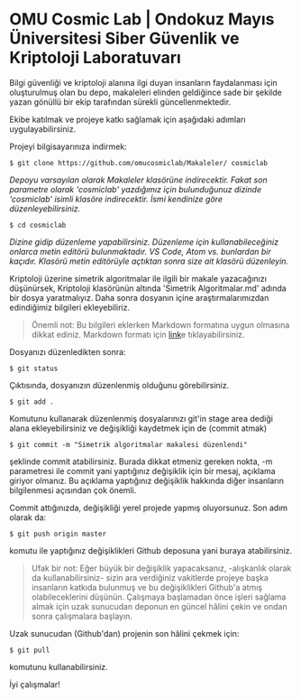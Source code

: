 # OMU Cosmic Lab | Ondokuz Mayıs Üniversitesi Siber Güvenlik ve Kriptoloji Laboratuvarı

Bilgi güvenliği ve kriptoloji alanına ilgi duyan insanların faydalanması için oluşturulmuş olan bu depo, makaleleri elinden geldiğince sade bir şekilde yazan gönüllü bir ekip tarafından sürekli güncellenmektedir.

Ekibe katılmak ve projeye katkı sağlamak için aşağıdaki adımları uygulayabilirsiniz.

Projeyi bilgisayarınıza indirmek:
    
    $ git clone https://github.com/omucosmiclab/Makaleler/ cosmiclab

_Depoyu varsayılan olarak Makaleler klasörüne indirecektir. Fakat son parametre olarak 'cosmiclab' yazdığımız için bulunduğunuz dizinde 'cosmiclab' isimli klasöre indirecektir. İsmi kendinize göre düzenleyebilirsiniz._

    $ cd cosmiclab
_Dizine gidip düzenleme yapabilirsiniz. Düzenleme için kullanabileceğiniz onlarca metin editörü bulunmaktadır. VS Code, Atom vs. bunlardan bir kaçıdır. Klasörü metin editörüyle açtıktan sonra size ait klasörü düzenleyin._

Kriptoloji üzerine simetrik algoritmalar ile ilgili bir makale yazacağınızı düşünürsek, Kriptoloji klasörünün altında 'Simetrik Algoritmalar.md' adında bir dosya yaratmalıyız. Daha sonra dosyanın içine araştırmalarımızdan edindiğimiz bilgileri ekleyebiliriz. 

> Önemli not: Bu bilgileri eklerken Markdown formatına uygun olmasına dikkat ediniz. Markdown formatı için [link](https://github.com/adam-p/markdown-here/wiki/Markdown-Cheatsheet)e tıklayabilirsiniz.


Dosyanızı düzenledikten sonra:

    $ git status

Çıktısında, dosyanızın düzenlenmiş olduğunu görebilirsiniz.

    $ git add .

Komutunu kullanarak düzenlenmiş dosyalarınızı git'in stage area dediği alana ekleyebilirsiniz ve değişikliği kaydetmek için de (commit atmak)

    $ git commit -m "Simetrik algoritmalar makalesi düzenlendi"

şeklinde commit atabilirsiniz. Burada dikkat etmeniz gereken nokta, -m parametresi ile commit yani yaptığınız değişiklik için bir mesaj, açıklama giriyor olmanız. Bu açıklama yaptığınız değişiklik hakkında diğer insanların bilgilenmesi açısından çok önemli.

Commit attığınızda, değişikliği yerel projede yapmış oluyorsunuz. Son adım olarak da:

    $ git push origin master

komutu ile yaptığınız değişiklikleri Github deposuna yani buraya atabilirsiniz.

> Ufak bir not: Eğer büyük bir değişiklik yapacaksanız, -alışkanlık olarak da kullanabilirsiniz- sizin ara verdiğiniz vakitlerde projeye başka insanların katkıda bulunmuş ve bu değişiklikleri Github'a atmış olabileceklerini düşünün. Çalışmaya başlamadan önce işleri sağlama almak için uzak sunucudan deponun en güncel hâlini çekin ve ondan sonra çalışmalara başlayın.

Uzak sunucudan (Github'dan) projenin son hâlini çekmek için:

    $ git pull

komutunu kullanabilirsiniz.

İyi çalışmalar!